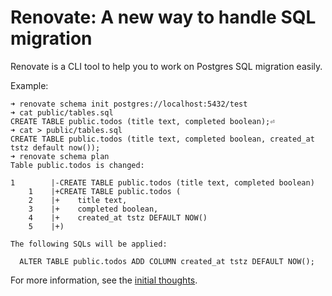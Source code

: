 # Renovate: A new way to handle SQL migration

Renovate is a CLI tool to help you to work on Postgres SQL migration easily.

Example:

```console,ignore
➜ renovate schema init postgres://localhost:5432/test
➜ cat public/tables.sql
CREATE TABLE public.todos (title text, completed boolean);⏎
➜ cat > public/tables.sql
CREATE TABLE public.todos (title text, completed boolean, created_at tstz default now());
➜ renovate schema plan
Table public.todos is changed:

1        |-CREATE TABLE public.todos (title text, completed boolean)
    1    |+CREATE TABLE public.todos (
    2    |+    title text,
    3    |+    completed boolean,
    4    |+    created_at tstz DEFAULT NOW()
    5    |+)

The following SQLs will be applied:

  ALTER TABLE public.todos ADD COLUMN created_at tstz DEFAULT NOW();
```

For more information, see the [initial thoughts](./rfcs/0001-sql-migration.md).
